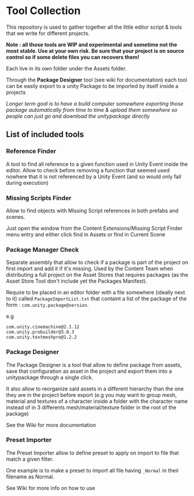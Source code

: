 Tool Collection
===============

This repository is used to gather together all the little editor script & tools
that we write for different projects.

**Note : all those tools are WIP and experimental and sometime not the most stable.
Use at your own risk. Be sure that your project is on source control so if some
delete files you can recovers them!**

Each live in its own folder under the Assets folder.

Through the **Package Designer** tool (see wiki for documentation) each tool can
be easily export to a unity Package to be imported by itself inside a projects

*Longer term goal is to have a build computer somewhere exporting those package
automatically from time to time & upload them somewhere so people can just go
and download the unitypackage directly*

## List of included tools

### Reference Finder

A tool to find all reference to a given function used in Unity Event inside the
editor. Allow to check before removing a function that seemed used nowhere that
it is not referenced by a Unity Event (and so would only fail during execution)

### Missing Scripts Finder

Allow to find objects with Missing Script references in both prefabs and scenes.

Just open the window from the Content Extensions/Missing Script Finder menu entry
and either click find in Assets or find in Current Scene

### Package Manager Check

Separate assembly that allow to check if a package is part of the project on first
import and add it if it's missing. Used by the Content Team when distributing a 
full project on the Asset Stores that requires packages (as the Asset Store Tool 
don't include yet the Packages Manifest).

Require to be placed in an editor folder with a file somewhere (ideally next to it)
called `PackageImportList.txt` that containt a list of the package of the form :
`com.unity.package@version`.

e.g
```com.unity.postprocessing@2.0.3-preview
com.unity.cinemachine@2.1.12
com.unity.probuilder@3.0.3
com.unity.textmeshpro@1.2.2
```

### Package Designer

The Package Designer is a tool that allow to define package from assets, save
that configuration as asset in the project and export them into a unitypackage
through a single click.

It also allow to reorganize said assets in a different hierarchy than the one
they are in the project before export (e.g you may want to group mesh, material
  and textures of a character inside a folder with the character name instead
  of in 3 differents mesh/material/texture folder in the root of the package)

See the Wiki for more documentation

### Preset Importer

The Preset Importer allow to define preset to apply on import to file that
match a given filter.

One example is to make a preset to import all file having `_Normal` in their
filename as Normal.

See Wiki for more info on how to use
